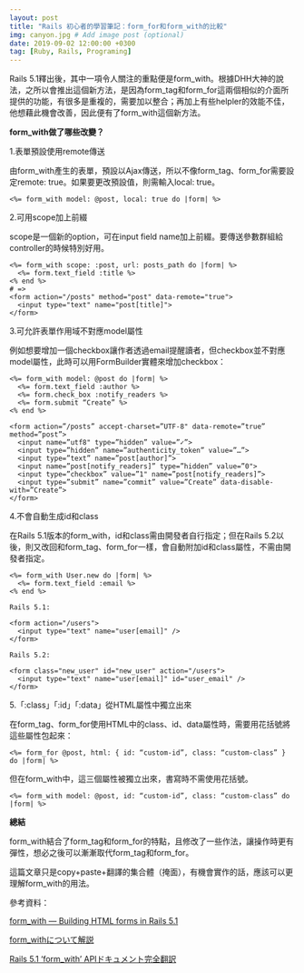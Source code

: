 ```yaml
---
layout: post
title: "Rails 初心者的學習筆記：form_for和form_with的比較"
img: canyon.jpg # Add image post (optional)
date: 2019-09-02 12:00:00 +0300
tag: [Ruby, Rails, Programing]
---
```

Rails 5.1釋出後，其中一項令人關注的重點便是form_with。根據DHH大神的說法，之所以會推出這個新方法，是因為form_tag和form_for這兩個相似的介面所提供的功能，有很多是重複的，需要加以整合；再加上有些helpler的效能不佳，他想藉此機會改善，因此便有了form_with這個新方法。

**form_with做了哪些改變？**

1.表單預設使用remote傳送

由form_with產生的表單，預設以Ajax傳送，所以不像form_tag、form_for需要設定remote: true。如果要更改預設值，則需輸入local: true。
```
<%= form_with model: @post, local: true do |form| %>
```


2.可用scope加上前綴

scope是一個新的option，可在input field name加上前綴。要傳送參數群組給controller的時候特別好用。
```
<%= form_with scope: :post, url: posts_path do |form| %>   
  <%= form.text_field :title %> 
<% end %>  
# => 
<form action="/posts" method="post" data-remote="true">   
  <input type="text" name="post[title]"> 
</form>
```


3.可允許表單作用域不對應model屬性

例如想要增加一個checkbox讓作者透過email提醒讀者，但checkbox並不對應model屬性，此時可以用FormBuilder實體來增加checkbox：
```
<%= form_with model: @post do |form| %>
  <%= form.text_field :author %>
  <%= form.check_box :notify_readers %>
  <%= form.submit “Create” %>
<% end %>

<form action=”/posts” accept-charset=”UTF-8" data-remote=”true” method=”post”>
  <input name=”utf8" type=”hidden” value=”✓”>
  <input type=”hidden” name=”authenticity_token” value=”…”>
  <input type=”text” name=”post[author]”>
  <input name=”post[notify_readers]” type=”hidden” value=”0">
  <input type=”checkbox” value=”1" name=”post[notify_readers]”>
  <input type=”submit” name=”commit” value=”Create” data-disable-with=”Create”>
</form>
```


4.不會自動生成id和class

在Rails 5.1版本的form_with，id和class需由開發者自行指定；但在Rails 5.2以後，則又改回和form_tag、form_for一樣，會自動附加id和class屬性，不需由開發者指定。
```
<%= form_with User.new do |form| %>
  <%= form.text_field :email %>
<% end %>

Rails 5.1:

<form action="/users">
  <input type="text" name="user[email]" />
</form>

Rails 5.2:

<form class="new_user" id="new_user" action="/users">
  <input type="text" name="user[email]" id="user_email" />
</form>
```


5.「:class」「:id」「:data」從HTML屬性中獨立出來

在form_tag、form_for使用HTML中的class、id、data屬性時，需要用花括號將這些屬性包起來：
```
<%= form_for @post, html: { id: “custom-id”, class: “custom-class” } do |form| %>
```

但在form_with中，這三個屬性被獨立出來，書寫時不需使用花括號。
```
<%= form_with model: @post, id: “custom-id”, class: “custom-class” do |form| %>
```


**總結**

form_with結合了form_tag和form_for的特點，且修改了一些作法，讓操作時更有彈性，想必之後可以漸漸取代form_tag和form_for。

這篇文章只是copy+paste+翻譯的集合體（掩面），有機會實作的話，應該可以更理解form_with的用法。

參考資料：

[form_with — Building HTML forms in Rails 5.1](https://medium.com/@tinchorb/form-with-building-html-forms-in-rails-5-1-f30bd60ef52d)

[form_withについて解説](https://web-camp.io/magazine/archives/17665)

[Rails 5.1 ‘form_with’ APIドキュメント完全翻訳](https://techracho.bpsinc.jp/hachi8833/2017_05_01/39502)